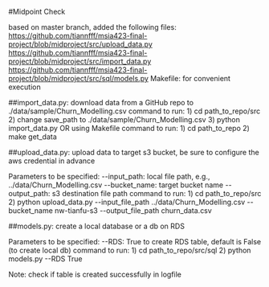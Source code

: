 #Midpoint Check

based on master branch, added the following files:
https://github.com/tiannfff/msia423-final-project/blob/midproject/src/upload_data.py
https://github.com/tiannfff/msia423-final-project/blob/midproject/src/import_data.py
https://github.com/tiannfff/msia423-final-project/blob/midproject/src/sql/models.py
Makefile: for convenient execution

##import_data.py: 
download data from a GitHub repo to ./data/sample/Churn_Modelling.csv
command to run: 1) cd path_to_repo/src 2) change save_path to ./data/sample/Churn_Modelling.csv 3) python import_data.py
OR using Makefile
command to run: 1) cd path_to_repo 2) make get_data

##upload_data.py: 
upload data to target s3 bucket, be sure to configure the aws credential in advance

Parameters to be specified:
--input_path: local file path, e.g., ../data/Churn_Modelling.csv
--bucket_name: target bucket name
--output_path: s3 destination file path
command to run: 1) cd path_to_repo/src 2) python upload_data.py --input_file_path ../data/Churn_Modelling.csv --bucket_name nw-tianfu-s3 --output_file_path churn_data.csv

##models.py: 
create a local database or a db on RDS

Parameters to be specified:
--RDS: True to create RDS table, default is False (to create local db)
command to run: 1) cd path_to_repo/src/sql 2) python models.py --RDS True

Note: check if table is created successfully in logfile